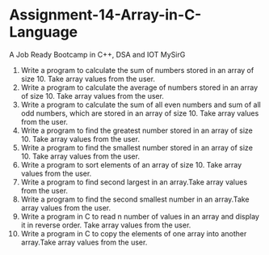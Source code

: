 # Assignment-14-Array-in-C-Language
A Job Ready Bootcamp in C++, DSA and IOT MySirG

1. Write a program to calculate the sum of numbers stored in an array of size 10. Take array values from the user.
2. Write a program to calculate the average of numbers stored in an array of size 10. Take array values from the user.
3. Write a program to calculate the sum of all even numbers and sum of all odd numbers, which are stored in an array of size 10. Take array values from the user.
4. Write a program to find the greatest number stored in an array of size 10. Take array values from the user.
5. Write a program to find the smallest number stored in an array of size 10. Take array values from the user.
6. Write a program to sort elements of an array of size 10. Take array values from the user.
7. Write a program to find second largest in an array.Take array values from the user.
8. Write a program to find the second smallest number in an array.Take array values from the user.
9. Write a program in C to read n number of values in an array and display it in reverse order. Take array values from the user.
10. Write a program in C to copy the elements of one array into another array.Take array values from the user.
